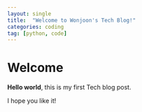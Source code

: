 ```yaml
---
layout: single
title:  "Welcome to Wonjoon's Tech Blog!"
categories: coding
tag: [python, code]
---
```


# Welcome

**Hello world**, this is my first Tech blog post.

I hope you like it!
